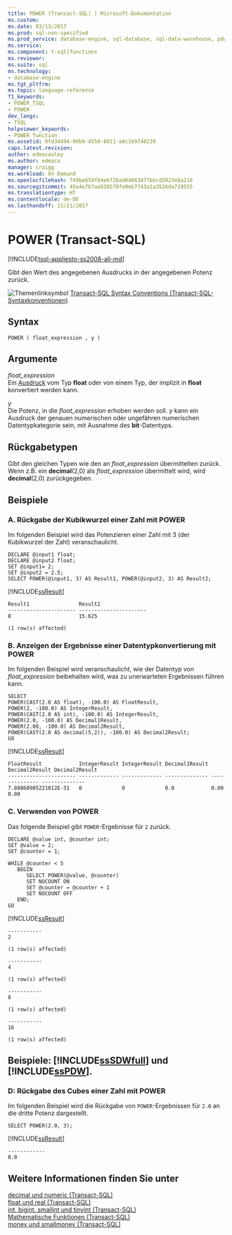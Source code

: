 ```yaml
---
title: POWER (Transact-SQL) | Microsoft-Dokumentation
ms.custom: 
ms.date: 03/13/2017
ms.prod: sql-non-specified
ms.prod_service: database-engine, sql-database, sql-data-warehouse, pdw
ms.service: 
ms.component: t-sql|functions
ms.reviewer: 
ms.suite: sql
ms.technology:
- database-engine
ms.tgt_pltfrm: 
ms.topic: language-reference
f1_keywords:
- POWER_TSQL
- POWER
dev_langs:
- TSQL
helpviewer_keywords:
- POWER function
ms.assetid: 0fd34494-90b9-4559-8011-a8c1b9f40239
caps.latest.revision: 
author: edmacauley
ms.author: edmaca
manager: craigg
ms.workload: On Demand
ms.openlocfilehash: 749be659f84e6f2bad04863477bbcd5923e8a216
ms.sourcegitcommit: 45e4efb7aa828578fe9eb7743a1a3526da719555
ms.translationtype: HT
ms.contentlocale: de-DE
ms.lasthandoff: 11/21/2017
---
```

# <a name="power-transact-sql"></a>POWER (Transact-SQL)
[!INCLUDE[tsql-appliesto-ss2008-all-md](../../includes/tsql-appliesto-ss2008-all-md.md)]

  Gibt den Wert des angegebenen Ausdrucks in der angegebenen Potenz zurück.  
  
 ![Themenlinksymbol](../../database-engine/configure-windows/media/topic-link.gif "Topic link icon") [Transact-SQL Syntax Conventions (Transact-SQL-Syntaxkonventionen)](../../t-sql/language-elements/transact-sql-syntax-conventions-transact-sql.md)  
  
## <a name="syntax"></a>Syntax  
  
```  
POWER ( float_expression , y )  
```  
  
## <a name="arguments"></a>Argumente  
 *float_expression*  
 Ein [Ausdruck](../../t-sql/language-elements/expressions-transact-sql.md) vom Typ **float** oder von einem Typ, der implizit in **float** konvertiert werden kann.  
  
 *y*  
 Die Potenz, in die *float_expression* erhoben werden soll. *y* kann ein Ausdruck der genauen numerischen oder ungefähren numerischen Datentypkategorie sein, mit Ausnahme des **bit**-Datentyps.  
  
## <a name="return-types"></a>Rückgabetypen  
 Gibt den gleichen Typen wie den an *float_expression* übermittelten zurück. Wenn z.B. ein **decimal**(2,0) als *float_expression* übermittelt wird, wird **decimal**(2,0) zurückgegeben.  
  
## <a name="examples"></a>Beispiele  
  
### <a name="a-using-power-to-return-the-cube-of-a-number"></a>A. Rückgabe der Kubikwurzel einer Zahl mit POWER  
 Im folgenden Beispiel wird das Potenzieren einer Zahl mit 3 (der Kubikwurzel der Zahl) veranschaulicht.  
  
```  
DECLARE @input1 float;  
DECLARE @input2 float;  
SET @input1= 2;  
SET @input2 = 2.5;  
SELECT POWER(@input1, 3) AS Result1, POWER(@input2, 3) AS Result2;  
```  
  
 [!INCLUDE[ssResult](../../includes/ssresult-md.md)]  
  
```  
Result1                Result2  
---------------------- ----------------------  
8                      15.625  
  
(1 row(s) affected)  
```  
  
### <a name="b-using-power-to-show-results-of-data-type-conversion"></a>B. Anzeigen der Ergebnisse einer Datentypkonvertierung mit POWER  
 Im folgenden Beispiel wird veranschaulicht, wie der Datentyp von *float_expression* beibehalten wird, was zu unerwarteten Ergebnissen führen kann.  
  
```  
SELECT   
POWER(CAST(2.0 AS float), -100.0) AS FloatResult,  
POWER(2, -100.0) AS IntegerResult,  
POWER(CAST(2.0 AS int), -100.0) AS IntegerResult,  
POWER(2.0, -100.0) AS Decimal1Result,  
POWER(2.00, -100.0) AS Decimal2Result,  
POWER(CAST(2.0 AS decimal(5,2)), -100.0) AS Decimal2Result;  
GO  
```  
  
 [!INCLUDE[ssResult](../../includes/ssresult-md.md)]  
  
```  
FloatResult            IntegerResult IntegerResult Decimal1Result Decimal2Result Decimal2Result  
---------------------- ------------- ------------- -------------- -------------- --------------  
7.88860905221012E-31   0             0             0.0            0.00           0.00  
```  
  
### <a name="c-using-power"></a>C. Verwenden von POWER  
 Das folgende Beispiel gibt `POWER`-Ergebnisse für `2` zurück.  
  
```  
DECLARE @value int, @counter int;  
SET @value = 2;  
SET @counter = 1;  
  
WHILE @counter < 5  
   BEGIN  
      SELECT POWER(@value, @counter)  
      SET NOCOUNT ON  
      SET @counter = @counter + 1  
      SET NOCOUNT OFF  
   END;  
GO  
```  
  
 [!INCLUDE[ssResult](../../includes/ssresult-md.md)]  
  
```  
-----------   
2             
  
(1 row(s) affected)  
  
-----------   
4             
  
(1 row(s) affected)  
  
-----------   
8             
  
(1 row(s) affected)  
  
-----------   
16            
  
(1 row(s) affected)  
```  
  
## <a name="examples-includesssdwfullincludessssdwfull-mdmd-and-includesspdwincludessspdw-mdmd"></a>Beispiele: [!INCLUDE[ssSDWfull](../../includes/sssdwfull-md.md)] und [!INCLUDE[ssPDW](../../includes/sspdw-md.md)].  
  
### <a name="d-using-power-to-return-the-cube-of-a-number"></a>D: Rückgabe des Cubes einer Zahl mit POWER  
 Im folgenden Beispiel wird die Rückgabe von `POWER`-Ergebnissen für `2.0` an die dritte Potenz dargestellt.  
  
```  
SELECT POWER(2.0, 3);  
```  
  
 [!INCLUDE[ssResult](../../includes/ssresult-md.md)]  
  
 ```
------------ 
8.0
```  
  
## <a name="see-also"></a>Weitere Informationen finden Sie unter  
 [decimal und numeric &#40;Transact-SQL&#41;](../../t-sql/data-types/decimal-and-numeric-transact-sql.md)   
 [float und real &#40;Transact-SQL&#41;](../../t-sql/data-types/float-and-real-transact-sql.md)   
 [int, bigint, smallint und tinyint &#40;Transact-SQL&#41;](../../t-sql/data-types/int-bigint-smallint-and-tinyint-transact-sql.md)   
 [Mathematische Funktionen &#40;Transact-SQL&#41;](../../t-sql/functions/mathematical-functions-transact-sql.md)   
 [money und smallmoney &#40;Transact-SQL&#41;](../../t-sql/data-types/money-and-smallmoney-transact-sql.md)  
  
  


